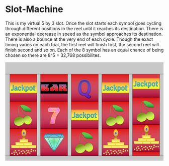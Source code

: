 # Slot-Machine
This is my virtual 5 by 3 slot. Once the slot starts each symbol goes cycling through different positions in the reel until it reaches its destination. There is an exponential decrease in speed as the symbol approaches its destination. There is also a bounce at the very end of each cycle. Though the exact timing varies on each trial, the first reel will finish first, the second reel will finish second and so on. Each of the 8 symbol has an equal chance of being chosen so there are 8^5 = 32,768 possibilites. 

![slot machine image](./slotImages/slotMachineImage.png)
